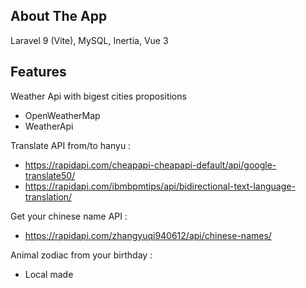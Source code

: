 ## About The App

Laravel 9 (Vite), MySQL, Inertia, Vue 3


## Features

Weather Api with bigest cities propositions
-  OpenWeatherMap
-  WeatherApi

Translate API from/to hanyu :
- https://rapidapi.com/cheapapi-cheapapi-default/api/google-translate50/
- https://rapidapi.com/ibmbpmtips/api/bidirectional-text-language-translation/

Get your chinese name API :
- https://rapidapi.com/zhangyuqi940612/api/chinese-names/

Animal zodiac from your birthday :
- Local made
